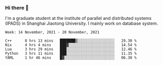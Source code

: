 ### Hi there 👋

I'm a graduate student at the institute of parallel and distributed systems (IPADS) in Shanghai Jiaotong University. I mainly work on database system.

<!--START_SECTION:waka-->
```text
Week: 14 November, 2021 - 20 November, 2021

C++      8 hrs 13 mins   ███████▒░░░░░░░░░░░░░░░░░   29.30 % 
Nix      4 hrs 4 mins    ███▓░░░░░░░░░░░░░░░░░░░░░   14.54 % 
Lua      3 hrs 29 mins   ███░░░░░░░░░░░░░░░░░░░░░░   12.46 % 
Python   3 hrs 11 mins   ███░░░░░░░░░░░░░░░░░░░░░░   11.35 % 
YAML     1 hr 46 mins    █▓░░░░░░░░░░░░░░░░░░░░░░░   06.30 % 
```
<!--END_SECTION:waka-->

<!--
**yqmmm/yqmmm** is a ✨ _special_ ✨ repository because its `README.md` (this file) appears on your GitHub profile.

Here are some ideas to get you started:

- 🔭 I’m currently working on ...
- 🌱 I’m currently learning ...
- 👯 I’m looking to collaborate on ...
- 🤔 I’m looking for help with ...
- 💬 Ask me about ...
- 📫 How to reach me: ...
- 😄 Pronouns: ...
- ⚡ Fun fact: ...
-->

